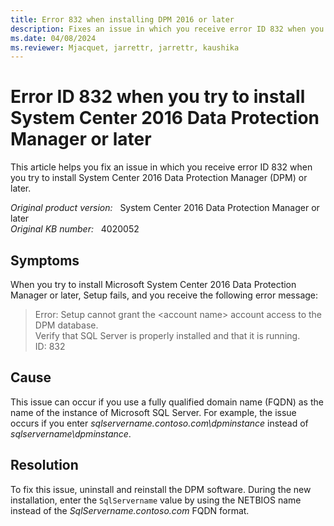```yaml
---
title: Error 832 when installing DPM 2016 or later
description: Fixes an issue in which you receive error ID 832 when you try to install System Center 2016 Data Protection Manager. 
ms.date: 04/08/2024
ms.reviewer: Mjacquet, jarrettr, jarrettr, kaushika
---
```

# Error ID 832 when you try to install System Center 2016 Data Protection Manager or later

This article helps you fix an issue in which you receive error ID 832 when you try to install System Center 2016 Data Protection Manager (DPM) or later.

_Original product version:_ &nbsp; System Center 2016 Data Protection Manager or later  
_Original KB number:_ &nbsp; 4020052

## Symptoms

When you try to install Microsoft System Center 2016 Data Protection Manager or later, Setup fails, and you receive the following error message:

> Error: Setup cannot grant the \<account name> account access to the DPM database.  
> Verify that SQL Server is properly installed and that it is running.  
> ID: 832

## Cause

This issue can occur if you use a fully qualified domain name (FQDN) as the name of the instance of Microsoft SQL Server. For example, the issue occurs if you enter *sqlservername.contoso.com\dpminstance* instead of *sqlservername\dpminstance*.

## Resolution

To fix this issue, uninstall and reinstall the DPM software. During the new installation, enter the `SqlServername` value by using the NETBIOS name instead of the *SqlServername.contoso.com* FQDN format.
